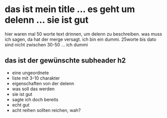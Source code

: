 # das ist mein title ... es geht um delenn ... sie ist gut

hier waren mal 50 worte text drinnen, um delenn zu beschreiben.
was muss ich sagen, da hat der merge versagt. ich bin ein dummi.
25worte bis dato sind nicht zwischen 30-50 ... ich dummi

## das ist der gewünschte subheader h2
* eine ungeordnete
* liste mit 3-10 charakter
* eigenschaften von der delenn
* was soll das werden
* sie ist gut
* sagte ich doch bereits
* echt gut 
* acht reihen sollten reichen, wah? 

